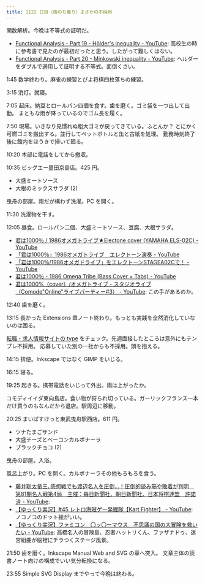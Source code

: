 ```yaml
---
title: 1122 日目（雨のち曇り）まさかの不採用
---
```


関数解析。今晩は不等式の証明だ。

* [Functional Analysis - Part 19 - Hölder's Inequality - YouTube](https://www.youtube.com/watch?v=yIXahhfRbTc&list=PLBh2i93oe2qsGKDOsuVVw-OCAfprrnGfr&index=19):
  高校生の時に参考書で見たのが最初だったと思う。したがって難しくはない。
* [Functional Analysis - Part 20 - Minkowski inequality - YouTube](https://www.youtube.com/watch?v=spF2D_zmfdk&list=PLBh2i93oe2qsGKDOsuVVw-OCAfprrnGfr&index=20):
  ヘルダーをダブルで適用して証明する不等式。面倒くさい。

1:45 数学終わり。麻雀の練習とぴよ将棋四枚落ちの練習。

3:15 消灯。就寝。

7:05 起床。納豆とロールパン四個を食す。歯を磨く。ゴミ袋を一つ出して出勤。
まともな雨が降っているのでゴム長を履く。

7:50 現場。いきなり見慣れぬ粗大ゴミが戻ってきている。ふとんか？
とにかく可燃ゴミを搬出する。並行してペットボトルと缶と古紙を処理。
勤務時刻終了後に館内をほうきで掃いて廻る。

10:20 本部に電話をしてから撤収。

10:35 ビッグエー墨田京島店。425 円。

* 大盛ミートソース
* 大根のミックスサラダ (2)

曳舟の部屋。雨だが構わず洗濯。PC を開く。

11:30 洗濯物を干す。

12:05 昼食。ロールパン二個、大盛ミートソース、豆腐、大根サラダ。

* [君は1000％ / 1986オメガトライブ★Electone cover (YAMAHA ELS-02C) - YouTube](https://www.youtube.com/watch?v=sBAB2ixIu8Y)
* [「君は1000％」1986オメガトライブ　エレクトーン演奏 - YouTube](https://www.youtube.com/watch?v=6m2CTqaGkgc)
* [「君は1000％/1986オメガドライブ」をエレクトーンSTAGEA02Cで！ - YouTube](https://www.youtube.com/watch?v=FgCUdiKs_kI)
* [君は1000％ - 1986 Omega Tribe (Bass Cover + Tabs) - YouTube](https://www.youtube.com/watch?v=Yn7YnYM5oNY)
* [君は1000%（cover）/オメガトライブ - スタジオライブ（Comode"Online"ライブパーティー#3） - YouTube](https://www.youtube.com/watch?v=TUwhB6SEsLs):
  この手があるのか。

12:40 歯を磨く。

13:15 長かった Extensions 章ノート終わり。もっとも実践を全然消化していないのは困る。

[転職・求人情報サイトの type](https://type.jp/) をチェック。先週面接したところは意外にもテンプレ不採用。
応募していた別の一社からも不採用。頭を抱える。

14:15 排便。Inkscape ではなく GIMP をいじる。

16:15 寝る。

19:25 起きる。携帯電話をいじって外出。雨は上がったか。

コモディイイダ東向島店。食い物が狩られ切っている。ガーリックフランス一本だけ買うのもなんだから退店。駅周辺に移動。

20:25 まいばすけっと東武曳舟駅西店。611 円。

* ツナたまごサンド
* 大盛チーズとベーコンカルボナーラ
* ブラックチョコ (2)

曳舟の部屋。入浴。

風呂上がり。PC を開く。カルボナーラその他もろもろを食う。

* [藤井聡太竜王､感想戦でも渡辺名人を圧倒…！圧倒的読み筋や敗着が判明　第81期名人戦第4局　主催：毎日新聞社、朝日新聞社、日本将棋連盟　許諾済 - YouTube](https://www.youtube.com/watch?v=6xUk8JAuqd4):
* [【ゆっくり実況】#45 レトロ海賊ゲー発掘隊【Kart Fighter】 - YouTube](https://www.youtube.com/watch?v=jJMAnwmRJ8k):
  ノコノコのドット絵がいい。
* [【ゆっくり実況】ファミコン　〇ッ〇ーマウス　不思議の国の大冒険を救いたい - YouTube](https://www.youtube.com/watch?v=PrlN_fUAkqM):
  高橋名人の冒険島、忍者ハットリくん、ファザナドゥ、迷宮組曲が脳裡にチラつくステージ風景。

21:50 歯を磨く。Inkscape Manual Web and SVG の章へ突入。
文章主体の読書ノート向けの構成でいい気分転換になる。

23:55 Simple SVG Display までやって今晩は終わる。
